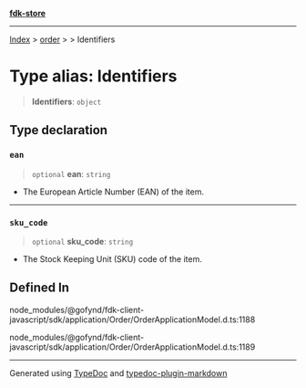 [**fdk-store**](../../../README.md)
***

[Index](../../../API.md) > [order](../../README.md) > [<internal>](../README.md) > Identifiers

# Type alias: Identifiers

> **Identifiers**: `object`

## Type declaration

### `ean`

> `optional` **ean**: `string`

- The European Article Number (EAN) of the item.

***

### `sku_code`

> `optional` **sku\_code**: `string`

- The Stock Keeping Unit (SKU) code of the item.

## Defined In

node\_modules/@gofynd/fdk-client-javascript/sdk/application/Order/OrderApplicationModel.d.ts:1188

node\_modules/@gofynd/fdk-client-javascript/sdk/application/Order/OrderApplicationModel.d.ts:1189

***
Generated using [TypeDoc](https://typedoc.org/) and [typedoc-plugin-markdown](https://www.npmjs.com/package/typedoc-plugin-markdown)
